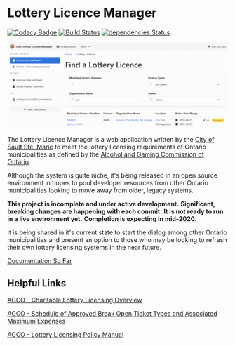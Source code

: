 # Lottery Licence Manager

[![Codacy Badge](https://app.codacy.com/project/badge/Grade/d2d290ed8f214420aad853c41c90c708)](https://www.codacy.com/gh/cityssm/lottery-licence-manager?utm_source=github.com&utm_medium=referral&utm_content=cityssm/lottery-licence-manager&utm_campaign=Badge_Grade) [![Build Status](https://travis-ci.com/cityssm/lottery-licence-manager.svg?branch=master)](https://travis-ci.com/cityssm/lottery-licence-manager) [![dependencies Status](https://david-dm.org/cityssm/lottery-licence-manager/status.svg)](https://david-dm.org/cityssm/lottery-licence-manager)

![Lottery Licence Search](docs/images/licence-search.png)

The Lottery Licence Manager is a web application written by the
[City of Sault Ste. Marie](https://saultstemarie.ca/)
to meet the lottery licensing requirements of Ontario municipalities
as defined by the
[Alcohol and Gaming Commission of Ontario](https://www.agco.ca/).

Although the system is quite niche, it's being released in an open source environment
in hopes to pool developer resources from other Ontario municipalities
looking to move away from older, legacy systems.

**This project is incomplete and under active development.**
**Significant, breaking changes are happening with each commit.**
**It is not ready to run in a live environment yet.**
**Completion is expecting in mid-2020.**

It is being shared in it's current state to start the dialog
among other Ontario municipalities and present an option to those
who may be looking to refresh their own lottery licensing systems in the near future.

[Documentation So Far](/docs)

## Helpful Links

[AGCO - Charitable Lottery Licensing Overview](https://www.agco.ca/lottery-and-gaming/charitable-lottery-licensing-overview)

[AGCO - Schedule of Approved Break Open Ticket Types and Associated Maximum Expenses](https://www.agco.ca/sites/default/files/schedule_of_approved_bot_types_and_associated_expense_maximumsen.pdf)

[AGCO - Lottery Licensing Policy Manual](https://www.agco.ca/sites/default/files/llpm_2019e.pdf)
